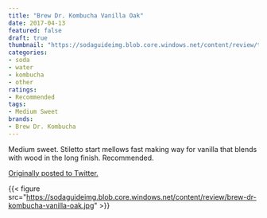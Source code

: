 ```yaml
---
title: "Brew Dr. Kombucha Vanilla Oak"
date: 2017-04-13
featured: false
draft: true
thumbnail: "https://sodaguideimg.blob.core.windows.net/content/review/thumbs/brew-dr-kombucha-vanilla-oak.jpg"
categories:
- soda
- water
- kombucha
- other
ratings:
- Recommended
tags:
- Medium Sweet
brands:
- Brew Dr. Kombucha
---
```


Medium sweet. Stiletto start mellows fast making way for vanilla that blends with wood in the long finish. Recommended.

[Originally posted to Twitter.](https://twitter.com/Cavorter/status/852560098266185729)

{{< figure src="https://sodaguideimg.blob.core.windows.net/content/review/brew-dr-kombucha-vanilla-oak.jpg" >}}

